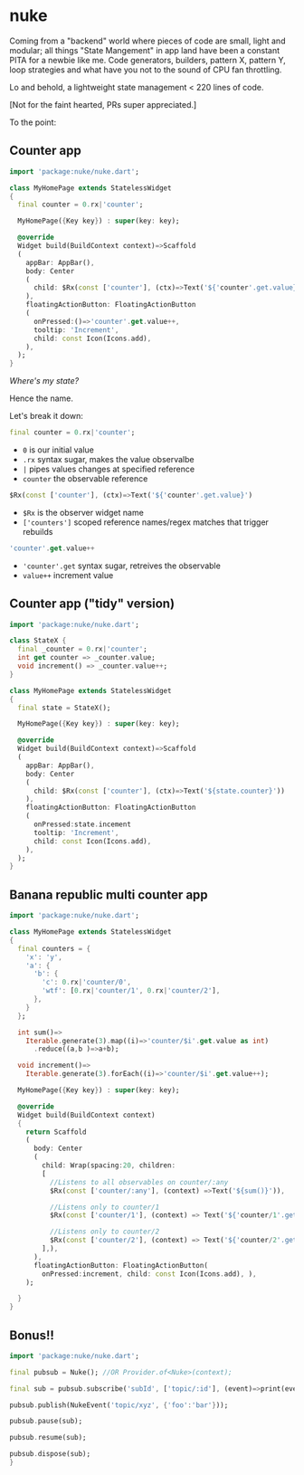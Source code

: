 # nuke

Coming from a "backend" world where pieces of code are small, light and
modular; all things "State Mangement" in app land have been a constant
PITA for a newbie like me. Code generators, builders, pattern X, pattern Y,
loop strategies and what have you not to the sound of CPU fan throttling.

Lo and behold, a lightweight state management < 220 lines of code.

[Not for the faint hearted, PRs super appreciated.]

To the point:

## Counter app

```dart
import 'package:nuke/nuke.dart';

class MyHomePage extends StatelessWidget
{
  final counter = 0.rx|'counter';

  MyHomePage({Key key}) : super(key: key);

  @override
  Widget build(BuildContext context)=>Scaffold
  (
    appBar: AppBar(),
    body: Center
    (
      child: $Rx(const ['counter'], (ctx)=>Text('${'counter'.get.value}'))
    ),
    floatingActionButton: FloatingActionButton
    (
      onPressed:()=>'counter'.get.value++,
      tooltip: 'Increment',
      child: const Icon(Icons.add),
    ),
  );
}
```

*Where's my state?*

Hence the name.

Let's break it down:

```dart
final counter = 0.rx|'counter';
```

- `0` is our initial value
- `.rx` syntax sugar, makes the value observalbe
- `|` pipes values changes at specified reference
- `counter` the observable reference


```dart
$Rx(const ['counter'], (ctx)=>Text('${'counter'.get.value}')
```

- `$Rx` is the observer widget name
- `['counters']` scoped reference names/regex matches that trigger rebuilds


```dart
'counter'.get.value++
```

- `'counter'.get` syntax sugar, retreives the observable
- `value++` increment value


## Counter app ("tidy" version)

```dart
import 'package:nuke/nuke.dart';

class StateX {
  final _counter = 0.rx|'counter';
  int get counter => _counter.value;
  void increment() => _counter.value++;
}

class MyHomePage extends StatelessWidget
{
  final state = StateX();

  MyHomePage({Key key}) : super(key: key);

  @override
  Widget build(BuildContext context)=>Scaffold
  (
    appBar: AppBar(),
    body: Center
    (
      child: $Rx(const ['counter'], (ctx)=>Text('${state.counter}'))
    ),
    floatingActionButton: FloatingActionButton
    (
      onPressed:state.incement
      tooltip: 'Increment',
      child: const Icon(Icons.add),
    ),
  );
}
```

## Banana republic multi counter app

```dart
import 'package:nuke/nuke.dart';

class MyHomePage extends StatelessWidget
{
  final counters = {
    'x': 'y',
    'a': {
      'b': {
        'c': 0.rx|'counter/0',
        'wtf': [0.rx|'counter/1', 0.rx|'counter/2'],
      },
    }
  };

  int sum()=>
    Iterable.generate(3).map((i)=>'counter/$i'.get.value as int)
      .reduce((a,b )=>a+b);

  void increment()=>
    Iterable.generate(3).forEach((i)=>'counter/$i'.get.value++);

  MyHomePage({Key key}) : super(key: key);

  @override
  Widget build(BuildContext context)
  {
    return Scaffold
    (
      body: Center
      (
        child: Wrap(spacing:20, children:
        [
          //Listens to all observables on counter/:any
          $Rx(const ['counter/:any'], (context) =>Text('${sum()}')),

          //Listens only to counter/1
          $Rx(const ['counter/1'], (context) => Text('${'counter/1'.get.value}')),

          //Listens only to counter/2
          $Rx(const ['counter/2'], (context) => Text('${'counter/2'.get.value}')),
        ],),
      ),
      floatingActionButton: FloatingActionButton(
        onPressed:increment, child: const Icon(Icons.add), ),
    );

  }
}
```

## Bonus!!

```dart
import 'package:nuke/nuke.dart';

final pubsub = Nuke(); //OR Provider.of<Nuke>(context);

final sub = pubsub.subscribe('subId', ['topic/:id'], (event)=>print(event.data));

pubsub.publish(NukeEvent('topic/xyz', {'foo':'bar'}));

pubsub.pause(sub);

pubsub.resume(sub);

pubsub.dispose(sub);
}
```


